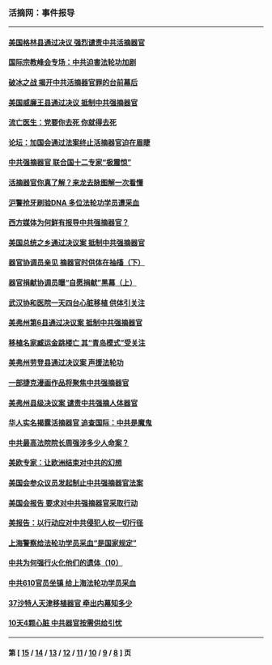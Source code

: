 ### 活摘网：事件报导
---
#### [美国格林县通过决议 强烈谴责中共活摘器官](../../pages/nf5877/n13119367.md?07280430) 
#### [国际宗教峰会专场：中共迫害法轮功加剧](../../pages/nf5877/n13088279.md?07280430) 
#### [破冰之战 揭开中共活摘器官罪的台前幕后](../../pages/nf5877/n13082457.md?07280430) 
#### [美国威廉王县通过决议 抵制中共强摘器官](../../pages/nf5877/n13056521.md?07280430) 
#### [流亡医生：党要你去死 你就得去死](../../pages/nf5877/n13052835.md?07280430) 
#### [论坛：加国会通过法案终止活摘器官迫在眉睫](../../pages/nf5877/n13029839.md?07280430) 
#### [中共强摘器官 联合国十二专家“极震惊”](../../pages/nf5877/n13024313.md?07280430) 
#### [活摘器官你真了解？来龙去脉图解一次看懂](../../pages/nf5877/n13013820.md?07280430) 
#### [沪警抢牙刷验DNA 多位法轮功学员遭采血](../../pages/nf5877/n12969218.md?07280430) 
#### [西方媒体为何鲜有报导中共强摘器官？](../../pages/nf5877/n12932034.md?07280430) 
#### [美国总统之乡通过决议案 抵制中共强摘器官](../../pages/nf5877/n12908242.md?07280430) 
#### [器官协调员亲见 摘器官时供体在抽搐（下）](../../pages/nf5877/n12898622.md?07280430) 
#### [器官捐献协调员曝“自愿捐献”黑幕（上）](../../pages/nf5877/n12878830.md?07280430) 
#### [武汉协和医院一天四台心脏移植 供体引关注](../../pages/nf5877/n12863175.md?07280430) 
#### [美弗州第6县通过决议案 抵制中共强摘器官](../../pages/nf5877/n12805218.md?07280430) 
#### [移植名家臧运金跳楼亡 其“青岛模式”受关注](../../pages/nf5877/n12803746.md?07280430) 
#### [美弗州劳登县通过决议案 声援法轮功](../../pages/nf5877/n12785715.md?07280430) 
#### [一部捷克漫画作品将聚焦中共强摘器官](../../pages/nf5877/n12785954.md?07280430) 
#### [美弗州县级决议案 谴责中共强摘人体器官](../../pages/nf5877/n12721290.md?07280430) 
#### [华人实名揭露活摘器官 追查国际：中共是魔鬼](../../pages/nf5877/n12691724.md?07280430) 
#### [中共最高法院院长周强涉多少人命案？](../../pages/nf5877/n12678074.md?07280430) 
#### [美欧专家：让欧洲结束对中共的幻想](../../pages/nf5877/n12652921.md?07280430) 
#### [美国会参众议员发起制止中共强摘器官法案](../../pages/nf5877/n12627668.md?07280430) 
#### [美国会报告 要求对中共强摘器官采取行动](../../pages/nf5877/n12448233.md?07280430) 
#### [美报告：以行动应对中共侵犯人权一切行径](../../pages/nf5877/n12443204.md?07280430) 
#### [上海警察给法轮功学员采血“是国家规定”](../../pages/nf5877/n12371027.md?07280430) 
#### [中共为何强行火化他们的遗体（10）](../../pages/nf5877/n12352363.md?07280430) 
#### [中共610官员坐镇 给上海法轮功学员采血](../../pages/nf5877/n12350295.md?07280430) 
#### [37沙特人天津移植器官 牵出内幕知多少](../../pages/nf5877/n12338586.md?07280430) 
#### [10天4颗心脏 中共器官按需供给引忧](../../pages/nf5877/n12326366.md?07280430) 

---
#### 第 [ [15](./15.md?07280430) / [14](./14.md?07280430) / [13](./13.md?07280430) / [12](./12.md?07280430) / [11](./11.md?07280430) / [10](./10.md?07280430) / [9](./9.md?07280430) / [8](./8.md?07280430) ] 页
